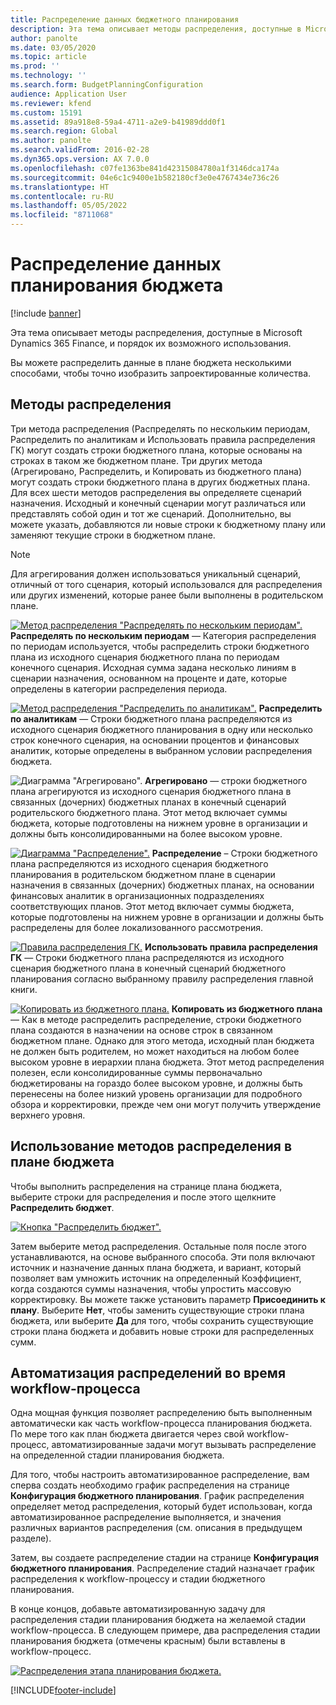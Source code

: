 ```yaml
---
title: Распределение данных бюджетного планирования
description: Эта тема описывает методы распределения, доступные в Microsoft Dynamics 365 Finance, и порядок их возможного использования.
author: panolte
ms.date: 03/05/2020
ms.topic: article
ms.prod: ''
ms.technology: ''
ms.search.form: BudgetPlanningConfiguration
audience: Application User
ms.reviewer: kfend
ms.custom: 15191
ms.assetid: 89a918e8-59a4-4711-a2e9-b41989ddd0f1
ms.search.region: Global
ms.author: panolte
ms.search.validFrom: 2016-02-28
ms.dyn365.ops.version: AX 7.0.0
ms.openlocfilehash: c07fe1363be841d42315084780a1f3146dca174a
ms.sourcegitcommit: 04e6c1c9400e1b582180cf3e0e4767434e736c26
ms.translationtype: HT
ms.contentlocale: ru-RU
ms.lasthandoff: 05/05/2022
ms.locfileid: "8711068"
---
```

# <a name="budget-planning-data-allocation"></a>Распределение данных планирования бюджета

[!include [banner](../includes/banner.md)]

Эта тема описывает методы распределения, доступные в Microsoft Dynamics 365 Finance, и порядок их возможного использования.  

Вы можете распределить данные в плане бюджета несколькими способами, чтобы точно изобразить запроектированные количества.

## <a name="allocation-methods"></a>Методы распределения
Три метода распределения (Распределять по нескольким периодам, Распределить по аналитикам и Использовать правила распределения ГК) могут создать строки бюджетного плана, которые основаны на строках в таком же бюджетном плане. Три других метода (Агрегировано, Распределить, и Копировать из бюджетного плана) могут создать строки бюджетного плана в других бюджетных плана. Для всех шести методов распределения вы определяете сценарий назначения. Исходный и конечный сценарии могут различаться или представлять собой один и тот же сценарий. Дополнительно, вы можете указать, добавляются ли новые строки к бюджетному плану или заменяют текущие строки в бюджетном плане.

> [!NOTE] 
> Для агрегирования должен использоваться уникальный сценарий, отличный от того сценария, который использовался для распределения или других изменений, которые ранее были выполнены в родительском плане.  

[![Метод распределения "Распределять по нескольким периодам".](./media/allocateacrossperiods-300x259.png)](./media/allocateacrossperiods.png)
**Распределять по нескольким периодам** — Категория распределения по периодам используется, чтобы распределить строки бюджетного плана из исходного сценария бюджетного плана по периодам конечного сценария. Исходная сумма задана несколько линиям в сценарии назначения, основанном на проценте и дате, которые определены в категории распределения периода.         

[![Метод распределения "Распределить по аналитикам".](./media/allocatetodimensions.jpg)](./media/allocatetodimensions.jpg)
**Распределить по аналитикам** — Строки бюджетного плана распределяются из исходного сценария бюджетного планирования в одну или несколько строк конечного сценария, на основании процентов и финансовых аналитик, которые определены в выбранном условии распределения бюджета.           

![Диаграмма "Агрегировано".](./media/aggregatechart-300x230.png)
**Агрегировано** — строки бюджетного плана агрегируются из исходного сценария бюджетного плана в связанных (дочерних) бюджетных планах в конечный сценарий родительского бюджетного плана. Этот метод включает суммы бюджета, которые подготовлены на нижнем уровне в организации и должны быть консолидированными на более высоком уровне.          

[![Диаграмма "Распределение".](./media/distributechart-300x230.png)](./media/distributechart.png)
**Распределение** – Строки бюджетного плана распределяются из исходного сценария бюджетного планирования в родительском бюджетном плане в сценарии назначения в связанных (дочерних) бюджетных планах, на основании финансовых аналитик в организационных подразделениях соответствующих планов. Этот метод включает суммы бюджета, которые подготовлены на нижнем уровне в организации и должны быть распределены для более локализованного рассмотрения.           

[![Правила распределения ГК.](./media/ledgerallocationrules-300x202.png)](./media/ledgerallocationrules.png)
**Использовать правила распределения ГК** — Строки бюджетного плана распределяются из исходного сценария бюджетного плана в конечный сценарий бюджетного планирования согласно выбранному правилу распределения главной книги. 

[![Копировать из бюджетного плана.](./media/copyfrombudgetplan-187x300.png)](./media/copyfrombudgetplan.png)
**Копировать из бюджетного плана** — Как в методе распределить распределение, строки бюджетного плана создаются в назначении на основе строк в связанном бюджетном плане. Однако для этого метода, исходный план бюджета не должен быть родителем, но может находиться на любом более высоком уровне в иерархии плана бюджета. Этот метод распределения полезен, если консолидированные суммы первоначально бюджетированы на гораздо более высоком уровне, и должны быть перенесены на более низкий уровень организации для подробного обзора и корректировки, прежде чем они могут получить утверждение верхнего уровня.          

## <a name="using-allocation-methods-in-a-budget-plan"></a>Использование методов распределения в плане бюджета
Чтобы выполнить распределения на странице плана бюджета, выберите строки для распределения и после этого щелкните **Распределить бюджет**.

[![Кнопка "Распределить бюджет".](./media/allocatebudgetbutton-300x84.png)](./media/allocatebudgetbutton.png) 

Затем выберите метод распределения. Остальные поля после этого устанавливаются, на основе выбранного способа. Эти поля включают источник и назначение данных плана бюджета, и вариант, который позволяет вам умножить источник на определенный Коэффициент, когда создаются суммы назначения, чтобы упростить массовую корректировку. Вы можете также установить параметр **Присоединить к плану**. Выберите **Нет**, чтобы заменить существующие строки плана бюджета, или выберите **Да** для того, чтобы сохранить существующие строки плана бюджета и добавить новые строки для распределенных сумм.

## <a name="automating-allocations-during-a-workflow"></a>Автоматизация распределений во время workflow-процесса
Одна мощная функция позволяет распределению быть выполненным автоматически как часть workflow-процесса планирования бюджета. По мере того как план бюджета двигается через свой workflow-процесс, автоматизированные задачи могут вызывать распределение на определенной стадии планирования бюджета. 

Для того, чтобы настроить автоматизированное распределение, вам сперва создать необходимо график распределения на странице **Конфигурация бюджетного планирования**. График распределения определяет метод распределения, который будет использован, когда автоматизированное распределение выполняется, и значения различных вариантов распределения (см. описания в предыдущем разделе). 

Затем, вы создаете распределение стадии на странице **Конфигурация бюджетного планирования**. Распределение стадий назначает график распределения к workflow-процессу и стадии бюджетного планирования. 

В конце концов, добавьте автоматизированную задачу для распределения стадии планирования бюджета на желаемой стадии workflow-процесса. В следующем примере, два распределения стадии планирования бюджета (отмечены красным) были вставлены в workflow-процесс.

[![Распределения этапа планирования бюджета.](./media/budgetplanningstageallocations-300x300.png)](./media/budgetplanningstageallocations.png)





[!INCLUDE[footer-include](../../includes/footer-banner.md)]
